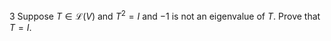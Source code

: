 3 Suppose $T \in \mathcal{L}(V)$ and $T^{2}=I$ and $-1$ is not an eigenvalue of $T$. Prove that $T=I$.
